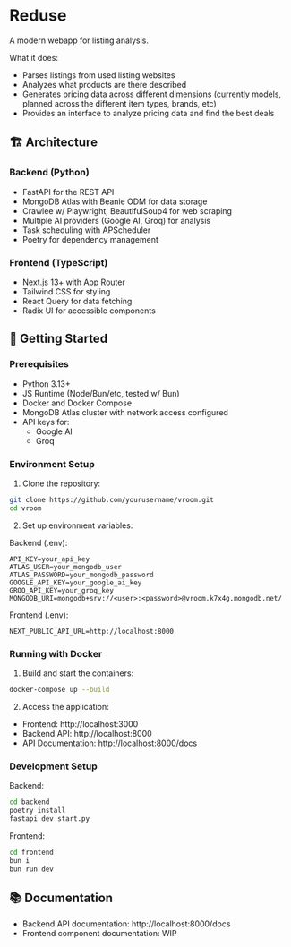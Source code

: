 # Reduse

A modern webapp for listing analysis.

What it does:
- Parses listings from used listing websites
- Analyzes what products are there described
- Generates pricing data across different dimensions (currently models, planned across the different item types, brands, etc)
- Provides an interface to analyze pricing data and find the best deals

## 🏗️ Architecture

### Backend (Python)

- FastAPI for the REST API
- MongoDB Atlas with Beanie ODM for data storage
- Crawlee w/ Playwright, BeautifulSoup4 for web scraping
- Multiple AI providers (Google AI, Groq) for analysis
- Task scheduling with APScheduler
- Poetry for dependency management

### Frontend (TypeScript)

- Next.js 13+ with App Router
- Tailwind CSS for styling
- React Query for data fetching
- Radix UI for accessible components

## 🚀 Getting Started

### Prerequisites

- Python 3.13+
- JS Runtime (Node/Bun/etc, tested w/ Bun)
- Docker and Docker Compose
- MongoDB Atlas cluster with network access configured
- API keys for:
  - Google AI
  - Groq

### Environment Setup

1. Clone the repository:

```bash
git clone https://github.com/yourusername/vroom.git
cd vroom
```

2. Set up environment variables:

Backend (.env):

```env
API_KEY=your_api_key
ATLAS_USER=your_mongodb_user
ATLAS_PASSWORD=your_mongodb_password
GOOGLE_API_KEY=your_google_ai_key
GROQ_API_KEY=your_groq_key
MONGODB_URI=mongodb+srv://<user>:<password>@vroom.k7x4g.mongodb.net/
```

Frontend (.env):

```env
NEXT_PUBLIC_API_URL=http://localhost:8000
```

### Running with Docker

1. Build and start the containers:

```bash
docker-compose up --build
```

2. Access the application:

- Frontend: http://localhost:3000
- Backend API: http://localhost:8000
- API Documentation: http://localhost:8000/docs

### Development Setup

Backend:

```bash
cd backend
poetry install
fastapi dev start.py
```

Frontend:

```bash
cd frontend
bun i
bun run dev
```

## 📚 Documentation

- Backend API documentation: http://localhost:8000/docs
- Frontend component documentation: WIP
